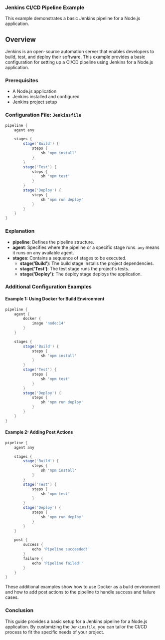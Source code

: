 ### Jenkins CI/CD Pipeline Example

This example demonstrates a basic Jenkins pipeline for a Node.js application.

## Overview

Jenkins is an open-source automation server that enables developers to build, test, and deploy their software. This example provides a basic configuration for setting up a CI/CD pipeline using Jenkins for a Node.js application.

### Prerequisites

- A Node.js application
- Jenkins installed and configured
- Jenkins project setup

### Configuration File: `Jenkinsfile`

```groovy
pipeline {
    agent any

    stages {
        stage('Build') {
            steps {
                sh 'npm install'
            }
        }
        stage('Test') {
            steps {
                sh 'npm test'
            }
        }
        stage('Deploy') {
            steps {
                sh 'npm run deploy'
            }
        }
    }
}
```

### Explanation

- **pipeline**: Defines the pipeline structure.
- **agent**: Specifies where the pipeline or a specific stage runs. `any` means it runs on any available agent.
- **stages**: Contains a sequence of stages to be executed.
  - **stage('Build')**: The build stage installs the project dependencies.
  - **stage('Test')**: The test stage runs the project's tests.
  - **stage('Deploy')**: The deploy stage deploys the application.

### Additional Configuration Examples

#### Example 1: Using Docker for Build Environment

```groovy
pipeline {
    agent {
        docker {
            image 'node:14'
        }
    }

    stages {
        stage('Build') {
            steps {
                sh 'npm install'
            }
        }
        stage('Test') {
            steps {
                sh 'npm test'
            }
        }
        stage('Deploy') {
            steps {
                sh 'npm run deploy'
            }
        }
    }
}
```

#### Example 2: Adding Post Actions

```groovy
pipeline {
    agent any

    stages {
        stage('Build') {
            steps {
                sh 'npm install'
            }
        }
        stage('Test') {
            steps {
                sh 'npm test'
            }
        }
        stage('Deploy') {
            steps {
                sh 'npm run deploy'
            }
        }
    }

    post {
        success {
            echo 'Pipeline succeeded!'
        }
        failure {
            echo 'Pipeline failed!'
        }
    }
}
```

These additional examples show how to use Docker as a build environment and how to add post actions to the pipeline to handle success and failure cases.

### Conclusion

This guide provides a basic setup for a Jenkins pipeline for a Node.js application. By customizing the `Jenkinsfile`, you can tailor the CI/CD process to fit the specific needs of your project.
